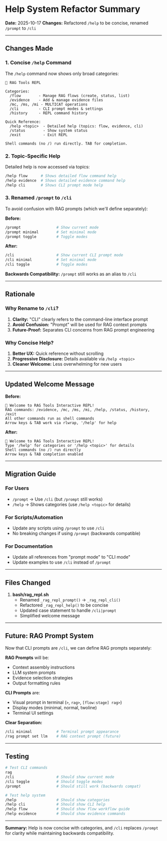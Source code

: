 # Help System Refactor Summary

**Date:** 2025-10-17
**Changes:** Refactored `/help` to be concise, renamed `/prompt` to `/cli`

---

## Changes Made

### 1. Concise `/help` Command

The `/help` command now shows only broad categories:

```
🔧 RAG Tools REPL

Categories:
  /flow        - Manage RAG flows (create, status, list)
  /evidence    - Add & manage evidence files
  /mc, /ms, /mi - MULTICAT operations
  /cli         - CLI prompt modes & settings
  /history     - REPL command history

Quick Reference:
  /help <topic>  - Detailed help (topics: flow, evidence, cli)
  /status        - Show system status
  /exit          - Exit REPL

Shell commands (no /) run directly. TAB for completion.
```

### 2. Topic-Specific Help

Detailed help is now accessed via topics:

```bash
/help flow      # Shows detailed flow command help
/help evidence  # Shows detailed evidence command help
/help cli       # Shows CLI prompt mode help
```

### 3. Renamed `/prompt` to `/cli`

To avoid confusion with RAG prompts (which we'll define separately):

**Before:**
```bash
/prompt                # Show current mode
/prompt minimal        # Set minimal mode
/prompt toggle         # Toggle modes
```

**After:**
```bash
/cli                   # Show current CLI prompt mode
/cli minimal           # Set minimal mode
/cli toggle            # Toggle modes
```

**Backwards Compatibility:** `/prompt` still works as an alias to `/cli`

---

## Rationale

### Why Rename to `/cli`?

1. **Clarity:** "CLI" clearly refers to the command-line interface prompt
2. **Avoid Confusion:** "Prompt" will be used for RAG context prompts
3. **Future-Proof:** Separates CLI concerns from RAG prompt engineering

### Why Concise Help?

1. **Better UX:** Quick reference without scrolling
2. **Progressive Disclosure:** Details available via `/help <topic>`
3. **Cleaner Welcome:** Less overwhelming for new users

---

## Updated Welcome Message

**Before:**
```
🔧 Welcome to RAG Tools Interactive REPL!
RAG commands: /evidence, /mc, /ms, /mi, /help, /status, /history, /exit
All other commands run as shell commands
Arrow keys & TAB work via rlwrap, '/help' for help
```

**After:**
```
🔧 Welcome to RAG Tools Interactive REPL!
Type '/help' for categories or '/help <topic>' for details
Shell commands (no /) run directly
Arrow keys & TAB completion enabled
```

---

## Migration Guide

### For Users

- `/prompt` → Use `/cli` (but `/prompt` still works)
- `/help` → Shows categories (use `/help <topic>` for details)

### For Scripts/Automation

- Update any scripts using `/prompt` to use `/cli`
- No breaking changes if using `/prompt` (backwards compatible)

### For Documentation

- Update all references from "prompt mode" to "CLI mode"
- Update examples to use `/cli` instead of `/prompt`

---

## Files Changed

1. **bash/rag_repl.sh**
   - Renamed `_rag_repl_prompt()` → `_rag_repl_cli()`
   - Refactored `_rag_repl_help()` to be concise
   - Updated case statement to handle `/cli|prompt`
   - Simplified welcome message

---

## Future: RAG Prompt System

Now that CLI prompts are `/cli`, we can define RAG prompts separately:

**RAG Prompts** will be:
- Context assembly instructions
- LLM system prompts
- Evidence selection strategies
- Output formatting rules

**CLI Prompts** are:
- Visual prompt in terminal (`>`, `rag>`, `[flow:stage] rag>`)
- Display modes (minimal, normal, twoline)
- Terminal UI settings

**Clear Separation:**
```bash
/cli minimal           # Terminal prompt appearance
/rag prompt set llm    # RAG context prompt (future)
```

---

## Testing

```bash
# Test CLI commands
rag
/cli                   # Should show current mode
/cli toggle            # Should toggle modes
/prompt                # Should still work (backwards compat)

# Test help system
/help                  # Should show categories
/help cli              # Should show CLI help
/help flow             # Should show flow workflow guide
/help evidence         # Should show evidence commands
```

---

**Summary:** Help is now concise with categories, and `/cli` replaces `/prompt` for clarity
while maintaining backwards compatibility.
